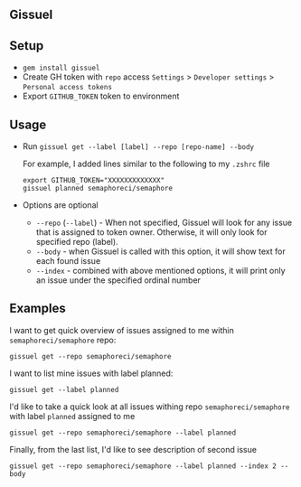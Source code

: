 Gissuel
-----

## Setup

- `gem install gissuel`
- Create GH token with `repo` access
`Settings` > `Developer settings` > `Personal access tokens`
- Export `GITHUB_TOKEN` token to environment

## Usage

- Run `gissuel get --label [label] --repo [repo-name] --body`

    For example, I added lines similar to the following to my `.zshrc` file

    ```
    export GITHUB_TOKEN="XXXXXXXXXXXXX"
    gissuel planned semaphoreci/semaphore
    ```

- Options are optional
  - `--repo` (`--label`) - When not specified, Gissuel will look for any issue 
  that is assigned to token owner. Otherwise, it will only look for specified repo (label).
  - `--body`  - when Gissuel is called with this option, it will show text for
  each found issue
  - `--index` - combined with above mentioned options, it will print only an issue
  under the specified ordinal number

## Examples


I want to get quick overview of issues assigned to me within `semaphoreci/semaphore` repo:
```
gissuel get --repo semaphoreci/semaphore 
```
I want to list mine issues with label planned:
```
gissuel get --label planned
```
I'd like to take a quick look at all issues withing repo `semaphoreci/semaphore` with label `planned` assigned to me
```
gissuel get --repo semaphoreci/semaphore --label planned
```
Finally, from the last list, I'd like to see description of second issue
```
gissuel get --repo semaphoreci/semaphore --label planned --index 2 --body
```
